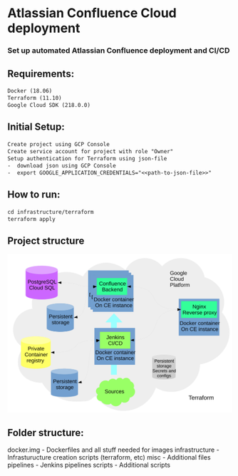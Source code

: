 # Atlassian Confluence Cloud deployment

### Set up automated Atlassian Confluence deployment and CI/CD


## Requirements:
    Docker (18.06)
    Terraform (11.10)
    Google Cloud SDK (218.0.0)

## Initial Setup:
    Create project using GCP Console
    Create service account for project with role "Owner"
    Setup authentication for Terraform using json-file
    -  download json using GCP Console
    -  export GOOGLE_APPLICATION_CREDENTIALS="<<path-to-json-file>>"

## How to run:
```
cd infrastructure/terraform
terraform apply
```

## Project structure

![Project structure](misc/scheme.png)

## Folder structure:
docker.img     - Dockerfiles and all stuff needed for images
infrastructure - Infrasturucture creation scripts (terraform, etc)
misc           - Additional files
pipelines      - Jenkins pipelines
scripts        - Additional scripts
